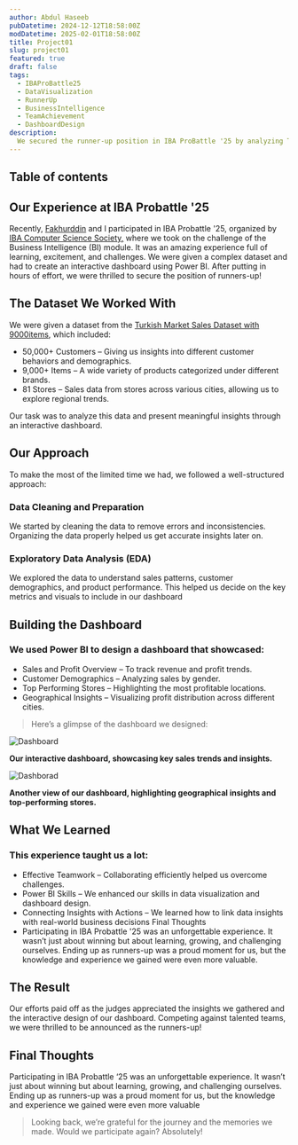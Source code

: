```yaml
---
author: Abdul Haseeb
pubDatetime: 2024-12-12T18:58:00Z  
modDatetime: 2025-02-01T18:58:00Z  
title: Project01
slug: project01
featured: true
draft: false
tags:
  - IBAProBattle25
  - DataVisualization
  - RunnerUp
  - BusinessIntelligence 
  - TeamAchievement
  - DashboardDesign 
description:
  We secured the runner-up position in IBA ProBattle '25 by analyzing Turkish Market Sales data using Power BI!
---
```

## Table of contents

## Our Experience at IBA Probattle '25
Recently, [Fakhurddin](https://www.linkedin.com/in/fakhurddin-junejo/) and I participated in IBA Probattle '25, organized by [IBA Computer Science Society,](https://www.linkedin.com/company/iba-computer-science-society/posts/?feedView=all&viewAsMember=true) where we took on the challenge of the Business Intelligence (BI) module. It was an amazing experience full of learning, excitement, and challenges. We were given a complex dataset and had to create an interactive dashboard using Power BI. After putting in hours of effort, we were thrilled to secure the position of runners-up!

## The Dataset We Worked With
We were given a dataset from the [Turkish Market Sales Dataset with 9000items](https://www.kaggle.com/datasets/omercolakoglu/turkish-market-sales-dataset-with-9000items/data), which included:

- 50,000+ Customers – Giving us insights into different customer behaviors and demographics.
- 9,000+ Items – A wide variety of products categorized under different brands.
- 81 Stores – Sales data from stores across various cities, allowing us to explore regional trends.

Our task was to analyze this data and present meaningful insights through an interactive dashboard.

## Our Approach
To make the most of the limited time we had, we followed a well-structured approach:

### Data Cleaning and Preparation

We started by cleaning the data to remove errors and inconsistencies.
Organizing the data properly helped us get accurate insights later on.

### Exploratory Data Analysis (EDA)

We explored the data to understand sales patterns, customer demographics, and product performance.
This helped us decide on the key metrics and visuals to include in our dashboard

## Building the Dashboard
### We used Power BI to design a dashboard that showcased:
- Sales and Profit Overview – To track revenue and profit trends.
- Customer Demographics – Analyzing sales by gender.
- Top Performing Stores – Highlighting the most profitable locations.
- Geographical Insights – Visualizing profit distribution across different cities.
> Here’s a glimpse of the dashboard we designed:

![Dashboard](https://res.cloudinary.com/dqpbi43mn/image/upload/f_auto,q_auto/v1/Website/lnwqkx3ecntc0ijo3cad)

**Our interactive dashboard, showcasing key sales trends and insights.**

![Dashborad](https://res.cloudinary.com/dqpbi43mn/image/upload/f_auto,q_auto/v1/Website/teevquvd69jx5vtzowj0)

**Another view of our dashboard, highlighting geographical insights and top-performing stores.**

## What We Learned
### This experience taught us a lot:

- Effective Teamwork – Collaborating efficiently helped us overcome challenges.
- Power BI Skills – We enhanced our skills in data visualization and dashboard design.
- Connecting Insights with Actions – We learned how to link data insights with real-world business decisions Final Thoughts
- Participating in IBA Probattle '25 was an unforgettable experience. It wasn’t just about winning but about learning, growing, and challenging ourselves. Ending up as runners-up was a proud moment for us, but the knowledge and experience we gained were even more valuable.

## The Result
Our efforts paid off as the judges appreciated the insights we gathered and the interactive design of our dashboard. Competing against talented teams, we were thrilled to be announced as the runners-up!

## Final Thoughts
Participating in IBA Probattle ‘25 was an unforgettable experience. It wasn’t just about winning but about learning, growing, and challenging ourselves. Ending up as runners-up was a proud moment for us, but the knowledge and experience we gained were even more valuable
> Looking back, we’re grateful for the journey and the memories we made. Would we participate again? Absolutely!
